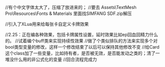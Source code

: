 //有个中文字体太大了，压缩了放进来的；
//要去 Assets\TextMesh Pro\Resources\Fonts & Materials 里面找SIMFANG SDF.zip解压

//引入了XLua用来给每张卡自定义卡牌效果

//2.25：正在编各种效果，包括卡牌属性设置，延时效果比如ep回血回精力什么的。
//试着编个buff类来实现持续性效果
//做了个类似排队的方法来实现多个对bool类型变量的修改，这样一个修改结束了以后可以保持其他修改不变
//给Card这个class加了一些变量，比如持有者，是否被无效，是否能发动之类的；清了一堆没什么用的非公式化的变量
//回合流程完成力